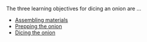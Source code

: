 
<!DOCTYPE html>
<html>
  <head>
    <meta charset="utf-8" />
    <title>Learning to Dice an Onion</title>
  </head>
  <body>
    <p>The three learning objectives for dicing an onion are ...</p>
    <ul>
      <li> <a href=/materials>Assembling materials</a> </li>
      <li> <a href=/preppringonion>Prepping the onion</a> </li>
      <li> <a href=/dicingonion>Dicing the onion</a> </li>
    </ul>
  </body>
</html>
